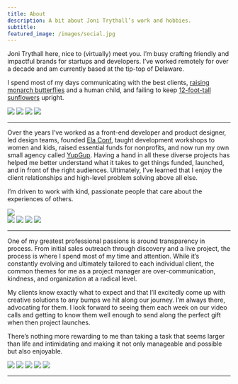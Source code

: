 ```yaml
---
title: About
description: A bit about Joni Trythall’s work and hobbies.
subtitle:
featured_image: /images/social.jpg
---
```


Joni Trythall here, nice to (virtually) meet you. I’m busy crafting friendly and impactful brands for startups and developers. I’ve worked remotely for over a decade and am currently based at the tip-top of Delaware.

I spend most of my days communicating with the best clients, [raising monarch butterflies](https://twitter.com/JoniTrythall/status/1291075100570202112) and a human child, and failing to keep [12-foot-tall sunflowers](https://twitter.com/JoniTrythall/status/1286776528651649025) upright.

<div class="gallery" data-columns="1">
	<img src="/images/about/joni.JPG">
	<img src="/images/about/joni2.jpg">
  <img src="/images/about/joni3.jpg">
	<img src="/images/about/office.jpg">
</div>

---
Over the years I’ve worked as a front-end developer and product designer, led design teams, founded [Ela Conf](https://elaconf.github.io/), taught development workshops to women and kids, raised essential funds for nonprofits, and now run my own small agency called [YupGup](https://yupgup.com/). Having a hand in all these diverse projects has helped me better understand what it takes to get things funded, launched, and in front of the right audiences. Ultimately, I’ve learned that I enjoy the client relationships and high-level problem solving above all else.   

I’m driven to work with kind, passionate people that care about the experiences of others.

<img src="/images/about/trythall-zoomies.jpg">
<div class="gallery" data-columns="2">
  <img src="/images/about/dcus23.png">
  <img src="/images/about/rrally.PNG">
  <img src="/images/about/mw.JPG">
  <img src="/images/about/moon.png">
</div>

---

One of my greatest professional passions is around transparency in process. From initial sales outreach through discovery and a live project, the process is where I spend most of my time and attention. While it’s constantly evolving and ultimately tailored to each individual client, the common themes for me as a project manager are over-communication, kindness, and organization at a radical level.  

My clients know exactly what to expect and that I’ll excitedly come up with creative solutions to any bumps we hit along our journey. I’m always there, advocating for them. I look forward to seeing them each week on our video calls and getting to know them well enough to send along the perfect gift when then project launches.

There’s nothing more rewarding to me than taking a task that seems larger than life and intimidating and making it not only manageable and possible but also enjoyable.

<div class="gallery" data-columns="2">
  <img src="/images/about/process.png">
  <img src="/images/about/goals.png">
  <img src="/images/about/scope.png">
	<img src="/images/about/books.JPG">
  <img src="/images/about/discussing-design.JPG">
</div>

---
<!--
## Around the Interwebs
I get myself into too many weird things. Here’s a sampling:
<ul>
  <li class="about-list-link"><a href="https://www.colorcovey.xyz/">Color Covey   <svg width="15" height="15" viewBox="0 0 21 22" fill="none">
        <path class="social-arrow" d="M2 19.3749L19 2.37488H7.50477" stroke="#BAB9E6" stroke-width="3" stroke-linecap="round" stroke-linejoin="round"></path>
        <path class="social-arrow" d="M1.99989 19.375L18.9999 2.37498L18.9999 13.8702" stroke="#BAB9E6" stroke-width="3" stroke-linecap="round" stroke-linejoin="round"></path>
        </svg></a>
  </li>
  <li class="about-list-link"><a href="https://www.jellyjabber.com/">Jelly Jabber   <svg width="15" height="15" viewBox="0 0 21 22" fill="none">
        <path class="social-arrow" d="M2 19.3749L19 2.37488H7.50477" stroke="#BAB9E6" stroke-width="3" stroke-linecap="round" stroke-linejoin="round"></path>
        <path class="social-arrow" d="M1.99989 19.375L18.9999 2.37498L18.9999 13.8702" stroke="#BAB9E6" stroke-width="3" stroke-linecap="round" stroke-linejoin="round"></path>
        </svg></a>
  </li>
  <li class="about-list-link"><a href="https://www.instagram.com/windowbox.club/">Window Box Club   <svg width="15" height="15" viewBox="0 0 21 22" fill="none">
        <path class="social-arrow" d="M2 19.3749L19 2.37488H7.50477" stroke="#BAB9E6" stroke-width="3" stroke-linecap="round" stroke-linejoin="round"></path>
        <path class="social-arrow" d="M1.99989 19.375L18.9999 2.37498L18.9999 13.8702" stroke="#BAB9E6" stroke-width="3" stroke-linecap="round" stroke-linejoin="round"></path>
        </svg></a>
  </li>
  <li class="about-list-link"><a href="https://www.bolognaandben.com/">Bologna and Ben   <svg width="15" height="15" viewBox="0 0 21 22" fill="none">
        <path class="social-arrow" d="M2 19.3749L19 2.37488H7.50477" stroke="#BAB9E6" stroke-width="3" stroke-linecap="round" stroke-linejoin="round"></path>
        <path class="social-arrow" d="M1.99989 19.375L18.9999 2.37498L18.9999 13.8702" stroke="#BAB9E6" stroke-width="3" stroke-linecap="round" stroke-linejoin="round"></path>
        </svg></a>
  </li>
  <li class="about-list-link"><a href="https://apickypig.com/">A Picky Pig   <svg width="15" height="15" viewBox="0 0 21 22" fill="none">
        <path class="social-arrow" d="M2 19.3749L19 2.37488H7.50477" stroke="#BAB9E6" stroke-width="3" stroke-linecap="round" stroke-linejoin="round"></path>
        <path class="social-arrow" d="M1.99989 19.375L18.9999 2.37498L18.9999 13.8702" stroke="#BAB9E6" stroke-width="3" stroke-linecap="round" stroke-linejoin="round"></path>
        </svg></a>
  </li>
  <li class="about-list-link"><a href="https://caterpillars.yupgup.com/">Caterpillar Club   <svg width="15" height="15" viewBox="0 0 21 22" fill="none">
        <path class="social-arrow" d="M2 19.3749L19 2.37488H7.50477" stroke="#BAB9E6" stroke-width="3" stroke-linecap="round" stroke-linejoin="round"></path>
        <path class="social-arrow" d="M1.99989 19.375L18.9999 2.37498L18.9999 13.8702" stroke="#BAB9E6" stroke-width="3" stroke-linecap="round" stroke-linejoin="round"></path>
        </svg></a>
  </li>
</ul>


<p><a
  href="https://jonitrythall.com/content/joni-resume.pdf"
  class="button button--large">View resume</a></p>

	---  -->
